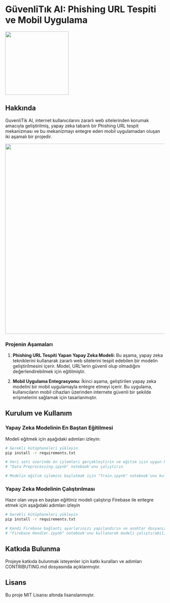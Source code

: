 # GüvenliTık AI: Phishing URL Tespiti ve Mobil Uygulama

<img src="https://i.hizliresim.com/10f66p9.png" witdh="200" height="200">

## Hakkında
GuvenliTik AI, internet kullanıcılarını zararlı web sitelerinden korumak amacıyla geliştirilmiş, yapay zeka tabanlı bir Phishing URL tespit mekanizması ve bu mekanizmayı entegre eden mobil uygulamadan oluşan iki aşamalı bir projedir.

<img src="https://i.hizliresim.com/6jpuc7h.png" witdh="400" height="600">


### Projenin Aşamaları
1. **Phishing URL Tespiti Yapan Yapay Zeka Modeli:** Bu aşama, yapay zeka tekniklerini kullanarak zararlı web sitelerini tespit edebilen bir modelin geliştirilmesini içerir. Model, URL'lerin güvenli olup olmadığını değerlendirebilmek için eğitilmiştir.

2. **Mobil Uygulama Entegrasyonu:** İkinci aşama, geliştirilen yapay zeka modelini bir mobil uygulamayla entegre etmeyi içerir. Bu uygulama, kullanıcıların mobil cihazları üzerinden internete güvenli bir şekilde erişmelerini sağlamak için tasarlanmıştır.

## Kurulum ve Kullanım

### Yapay Zeka Modelinin En Baştan Eğitilmesi
Modeli eğitmek için aşağıdaki adımları izleyin:

```bash
# Gerekli kütüphaneleri yükleyin
pip install -r requirements.txt

# Veri seti üzerinde ön işlemleri gerçekleştirin ve eğitim için uygun hale getirin
# "Data Preprocessing.ipynb" notebook'unu çalıştırın

# Modelin eğitim işlemini başlatmak için "Train.ipynb" notebook'unu kullanın
```
### Yapay Zeka Modelinin Çalıştırılması
Hazır olan veya en baştan eğittiniz modeli çalıştırıp Firebase ile entegre etmek için aşağıdaki adımları izleyin

```bash
# Gerekli kütüphaneleri yükleyin
pip install -r requirements.txt

# Kendi Firebase bağlantı ayarlarınızı yapılandırın ve anahtar dosyanızı projenin içerisine ekleyin
# "Firebase Handler.ipynb" notebook'unu kullanarak modeli çalıştırabilirsiniz
```

## Katkıda Bulunma ##

Projeye katkıda bulunmak isteyenler için katkı kuralları ve adımları CONTRIBUTING.md dosyasında açıklanmıştır.

##  Lisans ## 
Bu proje MIT Lisansı altında lisanslanmıştır.

